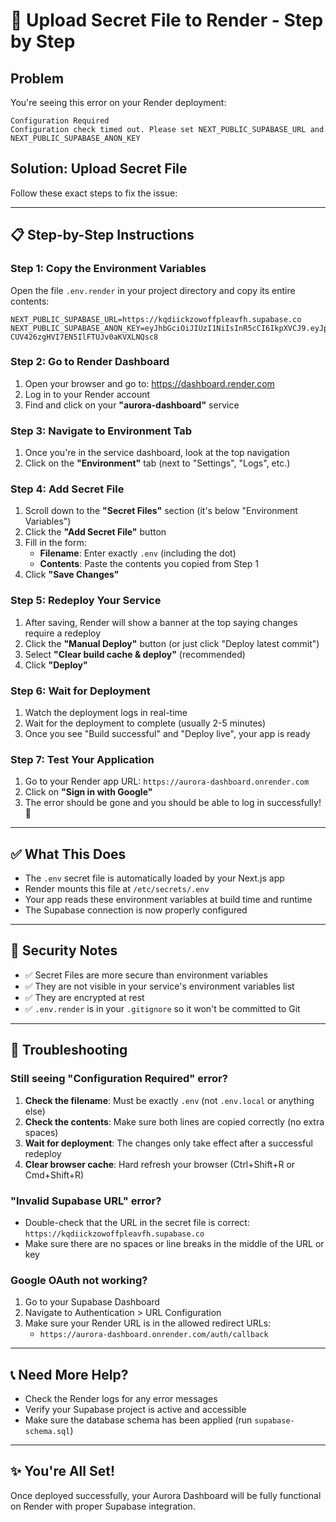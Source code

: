 # 🚀 Upload Secret File to Render - Step by Step

## Problem
You're seeing this error on your Render deployment:
```
Configuration Required
Configuration check timed out. Please set NEXT_PUBLIC_SUPABASE_URL and NEXT_PUBLIC_SUPABASE_ANON_KEY
```

## Solution: Upload Secret File

Follow these exact steps to fix the issue:

---

## 📋 Step-by-Step Instructions

### Step 1: Copy the Environment Variables

Open the file `.env.render` in your project directory and copy its entire contents:

```
NEXT_PUBLIC_SUPABASE_URL=https://kqdiickzowoffpleavfh.supabase.co
NEXT_PUBLIC_SUPABASE_ANON_KEY=eyJhbGciOiJIUzI1NiIsInR5cCI6IkpXVCJ9.eyJpc3MiOiJzdXBhYmFzZSIsInJlZiI6ImtxZGlpY2t6b3dvZmZwbGVhdmZoIiwicm9sZSI6ImFub24iLCJpYXQiOjE3NjA2MjIxODcsImV4cCI6MjA3NjE5ODE4N30.5GxQe8p97-CUV426zgHVI7EN5IlFTUJv0aKVXLNQsc8
```

### Step 2: Go to Render Dashboard

1. Open your browser and go to: https://dashboard.render.com
2. Log in to your Render account
3. Find and click on your **"aurora-dashboard"** service

### Step 3: Navigate to Environment Tab

1. Once you're in the service dashboard, look at the top navigation
2. Click on the **"Environment"** tab (next to "Settings", "Logs", etc.)

### Step 4: Add Secret File

1. Scroll down to the **"Secret Files"** section (it's below "Environment Variables")
2. Click the **"Add Secret File"** button
3. Fill in the form:
   - **Filename**: Enter exactly `.env` (including the dot)
   - **Contents**: Paste the contents you copied from Step 1
4. Click **"Save Changes"**

### Step 5: Redeploy Your Service

1. After saving, Render will show a banner at the top saying changes require a redeploy
2. Click the **"Manual Deploy"** button (or just click "Deploy latest commit")
3. Select **"Clear build cache & deploy"** (recommended)
4. Click **"Deploy"**

### Step 6: Wait for Deployment

1. Watch the deployment logs in real-time
2. Wait for the deployment to complete (usually 2-5 minutes)
3. Once you see "Build successful" and "Deploy live", your app is ready

### Step 7: Test Your Application

1. Go to your Render app URL: `https://aurora-dashboard.onrender.com`
2. Click on **"Sign in with Google"**
3. The error should be gone and you should be able to log in successfully! 🎉

---

## ✅ What This Does

- The `.env` secret file is automatically loaded by your Next.js app
- Render mounts this file at `/etc/secrets/.env`
- Your app reads these environment variables at build time and runtime
- The Supabase connection is now properly configured

---

## 🔐 Security Notes

- ✅ Secret Files are more secure than environment variables
- ✅ They are not visible in your service's environment variables list
- ✅ They are encrypted at rest
- ✅ `.env.render` is in your `.gitignore` so it won't be committed to Git

---

## 🐛 Troubleshooting

### Still seeing "Configuration Required" error?

1. **Check the filename**: Must be exactly `.env` (not `.env.local` or anything else)
2. **Check the contents**: Make sure both lines are copied correctly (no extra spaces)
3. **Wait for deployment**: The changes only take effect after a successful redeploy
4. **Clear browser cache**: Hard refresh your browser (Ctrl+Shift+R or Cmd+Shift+R)

### "Invalid Supabase URL" error?

- Double-check that the URL in the secret file is correct: `https://kqdiickzowoffpleavfh.supabase.co`
- Make sure there are no spaces or line breaks in the middle of the URL or key

### Google OAuth not working?

1. Go to your Supabase Dashboard
2. Navigate to Authentication > URL Configuration
3. Make sure your Render URL is in the allowed redirect URLs:
   - `https://aurora-dashboard.onrender.com/auth/callback`

---

## 📞 Need More Help?

- Check the Render logs for any error messages
- Verify your Supabase project is active and accessible
- Make sure the database schema has been applied (run `supabase-schema.sql`)

---

## ✨ You're All Set!

Once deployed successfully, your Aurora Dashboard will be fully functional on Render with proper Supabase integration.
